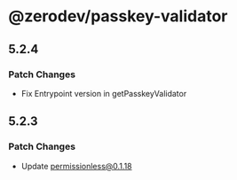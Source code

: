 # @zerodev/passkey-validator

## 5.2.4

### Patch Changes

-   Fix Entrypoint version in getPasskeyValidator

## 5.2.3

### Patch Changes

-   Update permissionless@0.1.18
